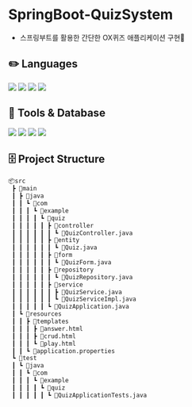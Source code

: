 # SpringBoot-QuizSystem
- 스프링부트를 활용한 간단한 OX퀴즈 애플리케이션 구현🎰
## ✏️ Languages
<p align ="left">
  <img src="https://img.shields.io/badge/Java-007396?style=flat&logo=openJDK&logoColor=white"/>
  <img src="https://img.shields.io/badge/HTML5-E34F26?style=flat&logo=HTML5&logoColor=white"/>
  <img src="https://img.shields.io/badge/CSS3-1572B6?style=flat&logo=CSS3&logoColor=white"/>
  <img src="https://img.shields.io/badge/Thymeleaf-005F0F?style=flat&logo=thymeleaf&logoColor=white"/>
</p>

## 🔨 Tools & Database
<p align ="left">
  <img src="https://img.shields.io/badge/IntelliJ-000000?style=flat&logo=intellijidea&logoColor=white"/>
  <img src="https://img.shields.io/badge/Spring Boot-6DB33F?style=flat&logo=spring-boot&logoColor=white"/>
  <img src="https://img.shields.io/badge/Spring DATA-6DB33F?style=flat&logo=spring-data&logoColor=white"/>
  <img src="https://img.shields.io/badge/Oracle-F80000?style=flat&logo=oracle&logoColor=white"/>
</p>

## 🗄️ Project Structure
```bash
📦src
 ┣ 📂main
 ┃ ┣ 📂java
 ┃ ┃ ┗ 📂com
 ┃ ┃ ┃ ┗ 📂example
 ┃ ┃ ┃ ┃ ┗ 📂quiz
 ┃ ┃ ┃ ┃ ┃ ┣ 📂controller
 ┃ ┃ ┃ ┃ ┃ ┃ ┗ 📜QuizController.java
 ┃ ┃ ┃ ┃ ┃ ┣ 📂entity
 ┃ ┃ ┃ ┃ ┃ ┃ ┗ 📜Quiz.java
 ┃ ┃ ┃ ┃ ┃ ┣ 📂form
 ┃ ┃ ┃ ┃ ┃ ┃ ┗ 📜QuizForm.java
 ┃ ┃ ┃ ┃ ┃ ┣ 📂repository
 ┃ ┃ ┃ ┃ ┃ ┃ ┗ 📜QuizRepository.java
 ┃ ┃ ┃ ┃ ┃ ┣ 📂service
 ┃ ┃ ┃ ┃ ┃ ┃ ┣ 📜QuizService.java
 ┃ ┃ ┃ ┃ ┃ ┃ ┗ 📜QuizServiceImpl.java
 ┃ ┃ ┃ ┃ ┃ ┗ 📜QuizApplication.java
 ┃ ┗ 📂resources
 ┃ ┃ ┣ 📂templates
 ┃ ┃ ┃ ┣ 📜answer.html
 ┃ ┃ ┃ ┣ 📜crud.html
 ┃ ┃ ┃ ┗ 📜play.html
 ┃ ┃ ┗ 📜application.properties
 ┗ 📂test
 ┃ ┗ 📂java
 ┃ ┃ ┗ 📂com
 ┃ ┃ ┃ ┗ 📂example
 ┃ ┃ ┃ ┃ ┗ 📂quiz
 ┃ ┃ ┃ ┃ ┃ ┗ 📜QuizApplicationTests.java
```
 
